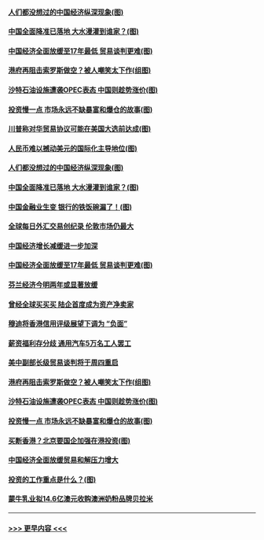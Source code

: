 #### [人们都没想过的中国经济纵深现象(图)](../pages/p5/907684.md?t=09181133) 
#### [中国全面降准已落地 大水漫灌到谁家？(图)](../pages/p5/907688.md?t=09181133) 
#### [中国经济全面放缓至17年最低 贸易谈判更难(图)](../pages/p5/907648.md?t=09181133) 
#### [港府再阻击索罗斯做空？被人嘲笑太下作(组图)](../pages/p5/907637.md?t=09181133) 
#### [沙特石油设施遭袭OPEC表态 中国则趁势涨价(图)](../pages/p5/907570.md?t=09181133) 
#### [投资慢一点 市场永远不缺暴富和爆仓的故事(图)](../pages/p5/907564.md?t=09181133) 
#### [川普称对华贸易协议可能在美国大选前达成(图)](../pages/p5/907707.md?t=09181133) 
#### [人民币难以撼动美元的国际化主导地位(图)](../pages/p5/907705.md?t=09181133) 
#### [人们都没想过的中国经济纵深现象(图)](../pages/p5/907684.md?t=09181133) 
#### [中国全面降准已落地 大水漫灌到谁家？(图)](../pages/p5/907688.md?t=09181133) 
#### [中国金融业生变 银行的铁饭碗漏了！(图)](../pages/p5/907683.md?t=09181133) 
#### [全球每日外汇交易创纪录 伦敦市场仍最大](../pages/p5/907685.md?t=09181133) 
#### [中国经济增长减缓进一步加深](../pages/p5/907649.md?t=09181133) 
#### [中国经济全面放缓至17年最低 贸易谈判更难(图)](../pages/p5/907648.md?t=09181133) 
#### [芬兰经济今明两年或显著放缓](../pages/p5/907643.md?t=09181133) 
#### [曾经全球买买买 陆企首度成为资产净卖家](../pages/p5/907641.md?t=09181133) 
#### [穆迪将香港信用评级展望下调为 “负面”](../pages/p5/907640.md?t=09181133) 
#### [薪资福利存分歧 通用汽车5万名工人罢工](../pages/p5/907639.md?t=09181133) 
#### [美中副部长级贸易谈判将于周四重启](../pages/p5/907638.md?t=09181133) 
#### [港府再阻击索罗斯做空？被人嘲笑太下作(组图)](../pages/p5/907637.md?t=09181133) 
#### [沙特石油设施遭袭OPEC表态 中国则趁势涨价(图)](../pages/p5/907570.md?t=09181133) 
#### [投资慢一点 市场永远不缺暴富和爆仓的故事(图)](../pages/p5/907564.md?t=09181133) 
#### [买断香港？北京要国企加强在港投资(图)](../pages/p5/907582.md?t=09181133) 
#### [中国经济全面放缓贸易和解压力增大](../pages/p5/907579.md?t=09181133) 
#### [投资的工作重点是什么？(图)](../pages/p5/907561.md?t=09181133) 
#### [蒙牛乳业拟14.6亿澳元收购澳洲奶粉品牌贝拉米](../pages/p5/907571.md?t=09181133) 

----
#### [ >>> 更早内容 <<< ](../indexes/p5-earlier.md)
